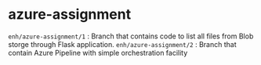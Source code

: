 # azure-assignment

```enh/azure-assignment/1``` : Branch that contains code to list all files from Blob storge through Flask application.
```enh/azure-assignment/2``` : Branch that contain Azure Pipeline with simple orchestration facility
